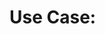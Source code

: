 # Use Case: <Title>

## Summary

Title: <Title, e.g. Authenticate>
Scope: <Scope, e.g. Authentication>
Level: <Level, e.g. User Goal>
Actors: <Actors, e.g. Anonymous User>
Brief: <Short explanation, e.g. User authenticates against the service to gain more privilegues>

## Scenarios

Precondition: <What has to be satisfied before the use case can work?, e.g. Not authenticated>
Main success scenario: <What is the main scenario, i.e. success scenario?, e.g. Is authenticated>
Alternative scenario: <What is the alternative scenario, i.e. simple error handling?, e.g. Wrong credentials>
Error scenario: <What is the other alternative scenario, i.e. fatal error handling?, e.g. Authentication block because of too many failed attempts>
Postcondition: <What has to be valid after the scenario was run?, e.g. Access to more functions>
Non-functional Constraints:
	- <Some non-functional constraint, e.g. Security mechanism>
	- <More non-functional constraints>
